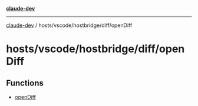 [**claude-dev**](../../../../../README.md)

***

[claude-dev](../../../../../README.md) / hosts/vscode/hostbridge/diff/openDiff

# hosts/vscode/hostbridge/diff/openDiff

## Functions

- [openDiff](functions/openDiff.md)
